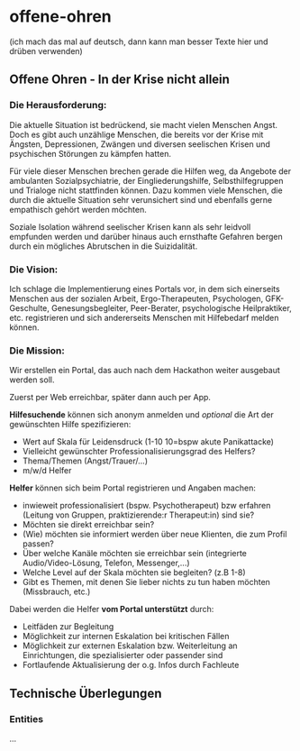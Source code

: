 # offene-ohren

(ich mach das mal auf deutsch, dann kann man besser Texte hier und drüben verwenden)

## Offene Ohren - In der Krise nicht allein

### Die Herausforderung:

Die aktuelle Situation ist bedrückend, sie macht vielen Menschen Angst. Doch es gibt auch unzählige Menschen, die bereits vor der Krise mit Ängsten, Depressionen, Zwängen und diversen seelischen Krisen und psychischen Störungen zu kämpfen hatten.

Für viele dieser Menschen brechen gerade die Hilfen weg, da Angebote der ambulanten Sozialpsychiatrie, der Eingliederungshilfe, Selbsthilfegruppen und Trialoge nicht stattfinden können. Dazu kommen viele Menschen, die durch die aktuelle Situation sehr verunsichert sind und ebenfalls gerne empathisch gehört werden möchten.

Soziale Isolation während seelischer Krisen kann als sehr leidvoll empfunden werden und darüber hinaus auch ernsthafte Gefahren bergen durch ein mögliches Abrutschen in die Suizidalität.

### Die Vision:

Ich schlage die Implementierung eines Portals vor, in dem sich einerseits Menschen aus der sozialen Arbeit, Ergo-Therapeuten, Psychologen, GFK-Geschulte, Genesungsbegleiter, Peer-Berater, psychologische Heilpraktiker, etc. registrieren und sich andererseits Menschen mit Hilfebedarf melden können.

### Die Mission:

Wir erstellen ein Portal, das auch nach dem Hackathon weiter ausgebaut werden soll.

Zuerst per Web erreichbar, später dann auch per App.

**Hilfesuchende** können sich anonym anmelden und *optional* die Art der gewünschten Hilfe spezifizieren:

- Wert auf Skala für Leidensdruck (1-10 10=bspw akute Panikattacke)
- Vielleicht gewünschter Professionalisierungsgrad des Helfers?
- Thema/Themen (Angst/Trauer/...)
- m/w/d Helfer


**Helfer** können sich beim Portal registrieren und Angaben machen:

- inwieweit professionalisiert (bspw. Psychotherapeut) bzw erfahren (Leitung von Gruppen, praktizierende:r Therapeut:in) sind sie?
- Möchten sie direkt erreichbar sein?
- (Wie) möchten sie informiert werden über neue Klienten, die zum Profil passen?
- Über welche Kanäle möchten sie erreichbar sein (integrierte Audio/Video-Lösung, Telefon, Messenger,...)
- Welche Level auf der Skala möchten sie begleiten? (z.B 1-8)
- Gibt es Themen, mit denen Sie lieber nichts zu tun haben möchten (Missbrauch, etc.)


Dabei werden die Helfer **vom Portal unterstützt** durch:

- Leitfäden zur Begleitung
- Möglichkeit zur internen Eskalation bei kritischen Fällen
- Möglichkeit zur externen Eskalation bzw. Weiterleitung an Einrichtungen, die spezialisierter oder passender sind
- Fortlaufende Aktualisierung der o.g. Infos durch Fachleute


## Technische Überlegungen

### Entities

... 